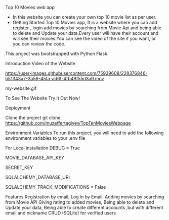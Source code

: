 Top 10 Movies web app


- In this website you can create your own top 10 movie list as per user.
- Getting Started Top 10 Movies app,
It is a website where you can add register , login add movies by searching from Movie Api and being able to delete and Update your data.Every user will have their account and will see their movies.You can see the video of the site if you want, or you can review the code.

This project was bootstrapped with Python Flask.


Introduction Video of the Website

https://user-images.githubusercontent.com/75939608/228376846-b51343a7-3a56-45fa-ad6f-4fb49f55d3a9.mov




my-website.gif


To See The Website
Try It Out Now!


Deployment

Clone the project
  git clone https://github.com/muzeffertagiyev/TopTenMoviesWebpage

Environment Variables
To run this project, you will need to add the following environment variables to your .env file

For Local installation
DEBUG = True

MOVIE_DATABASE_API_KEY

SECRET_KEY

SQLALCHEMY_DATABASE_URI


SQLALCHEMY_TRACK_MODIFICATIONS = False


Features
Registration by email, 
Log in by Email,
Adding movies by searching from Movie API
Giving rating to added movies,
Being able to delete and Update your data,
Being able to create different accounts ,but with different email and nickname
CRUD (SQLite) for verified users

